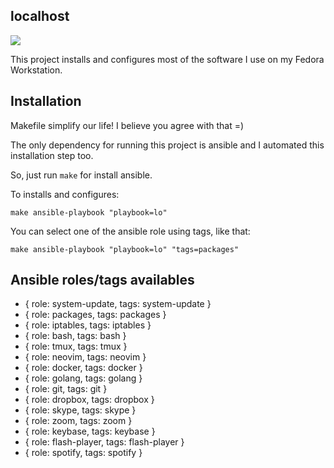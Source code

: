 localhost
---

![](https://raw.githubusercontent.com/lborguetti/localhost/master/assets/localhost-127.0.0.1.jpg)

This project installs and configures most of the software I use on my Fedora Workstation.

## Installation

Makefile simplify our life! I believe you agree with that =)

The only dependency for running this project is ansible and I automated this installation step too.

So, just run `make` for install ansible.

To installs and configures:

```shell
make ansible-playbook "playbook=lo"
```

You can select one of the ansible role using tags, like that:

```shell
make ansible-playbook "playbook=lo" "tags=packages"
```

## Ansible roles/tags availables

- { role: system-update, tags: system-update }
- { role: packages, tags: packages }
- { role: iptables, tags: iptables }
- { role: bash, tags: bash }
- { role: tmux, tags: tmux }
- { role: neovim, tags: neovim }
- { role: docker, tags: docker }
- { role: golang, tags: golang }
- { role: git, tags: git }
- { role: dropbox, tags: dropbox }
- { role: skype, tags: skype }
- { role: zoom, tags: zoom }
- { role: keybase, tags: keybase }
- { role: flash-player, tags: flash-player }
- { role: spotify, tags: spotify }

